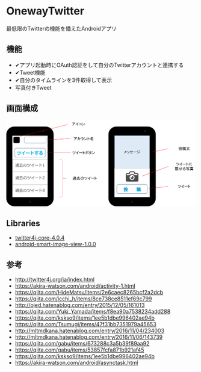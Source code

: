 # OnewayTwitter

最低限のTwitterの機能を備えたAndroidアプリ

## 機能

- ✔アプリ起動時にOAuth認証をして自分のTwitterアカウントと連携する
- ✔Tweet機能
- ✔自分のタイムラインを3件取得して表示
- 写真付きTweet

## 画面構成

![view.img](https://github.com/mryyomutga/OnewayTwitter/blob/master/image/view.png)

## Libraries

- [twitter4j-core-4.0.4](http://twitter4j.org/ja/index.html)
- [android-smart-image-view-1.0.0](http://loopj.com/android-smart-image-view/)

## 参考

- http://twitter4j.org/ja/index.html
- https://akira-watson.com/android/activity-1.html
- https://qiita.com/HideMatsu/items/2e6caec8265bcf2a2dcb
- https://qiita.com/icchi_h/items/8ce738ce8511ef69c799
- http://ojed.hatenablog.com/entry/2015/12/05/161013
- https://qiita.com/Yuki_Yamada/items/f8ea90a7538234add288
- https://qiita.com/kskso9/items/1ee5b1dbe996402ae94b
- https://qiita.com/Tsumugi/items/47f31bb7351979a45653
- http://mltmdkana.hatenablog.com/entry/2016/11/04/234003
- http://mltmdkana.hatenablog.com/entry/2016/11/06/143739
- https://qiita.com/gabu/items/673288c3a5b39f89aa92
- https://qiita.com/gabu/items/53857fcfa871b921af45
- https://qiita.com/kskso9/items/1ee5b1dbe996402ae94b
- https://akira-watson.com/android/asynctask.html
